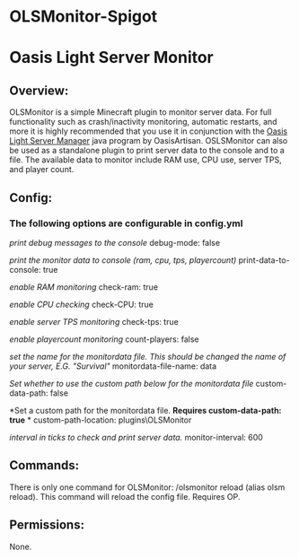 # OLSMonitor-Spigot
# Oasis Light Server Monitor
## Overview:

OLSMonitor is a simple Minecraft plugin to monitor server data.  For full functionality such as crash/inactivity monitoring, automatic restarts, and more it is highly recommended that you use it in conjunction with the [Oasis Light Server Manager](https://github.com/OasisArtisan/OasisLight-ServerManager) java program by OasisArtisan.  OSLSMonitor can also be used as a standalone plugin to print server data to the console and to a file.  The available data to monitor include RAM use, CPU use, server TPS, and player count.

## Config:
### The following options are configurable in config.yml

*print debug messages to the console*
debug-mode: false


*print the monitor data to console (ram, cpu, tps, playercount)*
print-data-to-console: true


*enable RAM monitoring*
check-ram: true


*enable CPU checking*
check-CPU: true


*enable server TPS monitoring*
check-tps: true


*enable playercount monitoring*
count-players: false


*set the name for the monitordata file.  This should be changed the name of your server, E.G. "Survival"*
monitordata-file-name: data


*Set whether to use the custom path below for the monitordata file*
custom-data-path: false


*Set a custom path for the monitordata file.  **Requires custom-data-path: true** *
custom-path-location: plugins\OLSMonitor


*interval in ticks to check and print server data.*
monitor-interval: 600


## Commands:

There is only one command for OLSMonitor: /olsmonitor reload (alias olsm reload).  This command will reload the config file.  Requires OP.

## Permissions:

None.


